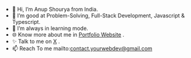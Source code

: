 - 👋 Hi, I’m Anup Shourya from India.
- 👀 I’m good at Problem-Solving, Full-Stack Development, Javascript & Typescript.
- 🌱 I’m always in learning mode.
- 🌐 Know more about me in [Portfolio Website](https://anup-shourya.vercel.app/) .
- ✨ Talk to me on [X](https://twitter.com/Shourya_Anup) .
- 📫 Reach To me mailto:contact.yourwebdev@gmail.com

<!---
DevAnupShourya/DevAnupShourya is a ✨ special ✨ repository because its `README.md` (this file) appears on your GitHub profile.
You can click the Preview link to take a look at your changes.
--->
